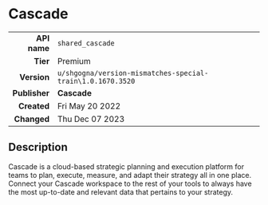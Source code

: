 # Cascade
| | |
|-:|-|
|**API name**|`shared_cascade`|
|**Tier**|Premium|
|**Version**|`u/shgogna/version-mismatches-special-train\1.0.1670.3520`|
|**Publisher**|**Cascade**|
|**Created**|Fri May 20 2022|
|**Changed**|Thu Dec 07 2023|

## Description
Cascade is a cloud-based strategic planning and execution platform for teams to plan, execute, measure, and adapt their strategy all in one place. Connect your Cascade workspace to the rest of your tools to always have the most up-to-date and relevant data that pertains to your strategy.
